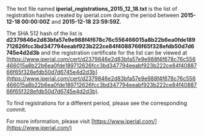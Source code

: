 The text file named **iperial_registrations_2015_12_18.txt** is the list of registration hashes created by iperial.com during the period between **2015-12-18 00:00:00Z** and **2015-12-18 23:59:59Z**.

The SHA 512 hash of the list is **d2379846e2d83bfa57e9e988f4f678c76c556466015a8b22b6ea0fde189712626fcc3bd347794eeabf923b222ce84f4088766f65f328efdb50d7d6745e4d2d3b** and the registration certificate for the list can be viewed at [https://www.iperial.com/cert/d2379846e2d83bfa57e9e988f4f678c76c556466015a8b22b6ea0fde189712626fcc3bd347794eeabf923b222ce84f4088766f65f328efdb50d7d6745e4d2d3b](https://www.iperial.com/cert/d2379846e2d83bfa57e9e988f4f678c76c556466015a8b22b6ea0fde189712626fcc3bd347794eeabf923b222ce84f4088766f65f328efdb50d7d6745e4d2d3b).

To find registrations for a different period, please see the corresponding commit.

For more information, please visit [https://www.iperial.com/](https://www.iperial.com/)
